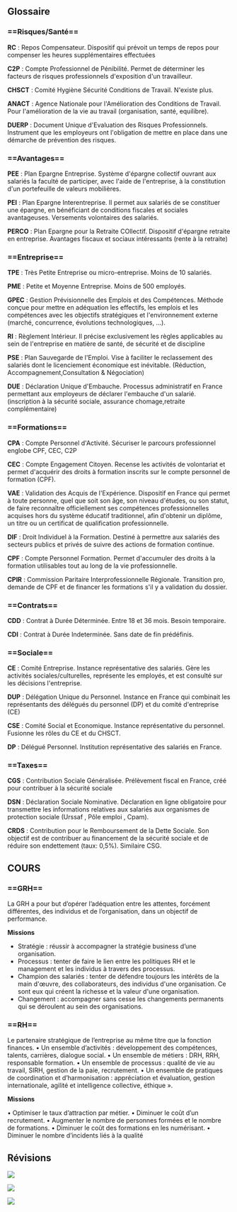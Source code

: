 
## Glossaire

### ==Risques/Santé==
**RC** : Repos Compensateur. Dispositif qui prévoit un temps de repos pour compenser les heures supplémentaires effectuées

**C2P** : Compte Professionnel de Pénibilité. Permet de déterminer les facteurs de risques professionnels d'exposition d'un travailleur.

**CHSCT** : Comité Hygiène Sécurité Conditions de Travail. N'existe plus.

**ANACT** : Agence Nationale pour l'Amélioration des Conditions de Travail. Pour l'amélioration de la vie au travail (organisation, santé, equilibre).

**DUERP** : Document Unique d'Evaluation des Risques Professionnels. Instrument que les employeurs ont l'obligation de mettre en place dans une démarche de prévention des risques.

### ==Avantages==
**PEE** : Plan Epargne Entreprise. Système d'épargne collectif ouvrant aux salariés la faculté de participer, avec l'aide de l'entreprise, à la constitution d'un portefeuille de valeurs mobilières.

**PEI** : Plan Epargne Interentreprise. Il permet aux salariés de se constituer une épargne, en bénéficiant de conditions fiscales et sociales avantageuses. Versements volontaires des salariés.

**PERCO** : Plan Epargne pour la Retraite COllectif. Dispositif d'épargne retraite en entreprise. Avantages fiscaux et sociaux intéressants (rente à la retraite)

### ==Entreprise==
**TPE** : Très Petite Entreprise ou micro-entreprise. Moins de 10 salariés.

**PME** : Petite et Moyenne Entreprise. Moins de 500 employés.

**GPEC** : Gestion Prévisionnelle des Emplois et des Compétences. Méthode conçue pour mettre en adéquation les effectifs, les emplois et les compétences avec les objectifs stratégiques et l'environnement externe (marché, concurrence, évolutions technologiques, …).

**RI** : Règlement Intérieur. Il précise exclusivement les règles applicables au sein de l'entreprise en matière de santé, de sécurité et de discipline

**PSE** : Plan Sauvegarde de l'Emploi. Vise à faciliter le reclassement des salariés dont le licenciement économique est inévitable. (Réduction, Accompagnement,Consultation & Négociation)

**DUE** : Déclaration Unique d'Embauche. Processus administratif en France permettant aux employeurs de déclarer l'embauche d'un salarié. (inscription à la sécurité sociale, assurance chomage,retraite complémentaire)

### ==Formations==
**CPA** : Compte Personnel d'Activité. Sécuriser le parcours professionnel englobe CPF, CEC, C2P

**CEC** : Compte Engagement Citoyen. Recense les activités de volontariat et  permet d'acquérir des droits à formation inscrits sur le compte personnel de formation (CPF).

**VAE** : Validation des Acquis de l'Expérience. Dispositif en France qui permet à toute personne, quel que soit son âge, son niveau d'études, ou son statut, de faire reconnaître officiellement ses compétences professionnelles acquises hors du système éducatif traditionnel, afin d'obtenir un diplôme, un titre ou un certificat de qualification professionnelle.

**DIF** : Droit Individuel à la Formation. Destiné à permettre aux salariés des secteurs publics et privés de suivre des actions de formation continue.

**CPF** : Compte Personnel Formation. Permet d'accumuler des droits à la formation utilisables tout au long de la vie professionnelle.

**CPIR** : Commission Paritaire Interprofessionnelle Régionale. Transition pro, demande de CPF et de financer les formations s'il y a validation du dossier.

### ==Contrats==
**CDD** : Contrat à Durée Déterminée. Entre 18 et 36 mois. Besoin temporaire.

**CDI** : Contrat à Durée Indeterminée. Sans date de fin prédéfinis.

### ==Sociale==
**CE** : Comité Entreprise. Instance représentative des salariés. Gère les activités sociales/culturelles, représente les employés, et est consulté sur les décisions l'entreprise.

**DUP** : Délégation Unique du Personnel. Instance en France qui combinait les représentants des délégués du personnel (DP) et du comité d'entreprise (CE) 

**CSE** : Comité Social et Economique. Instance représentative du personnel. Fusionne les rôles du CE et du CHSCT.

**DP** : Délégué Personnel. Institution représentative des salariés en France.

### ==Taxes==
**CGS** : Contribution Sociale Généralisée. Prélèvement fiscal en France, créé pour contribuer à la sécurité sociale

**DSN** : Déclaration Sociale Nominative. Déclaration en ligne obligatoire pour transmettre les informations relatives aux salariés aux organismes de protection sociale (Urssaf , Pôle emploi , Cpam).

**CRDS** : Contribution pour le Remboursement de la Dette Sociale. Son objectif est de contribuer au financement de la sécurité sociale et de réduire son endettement (taux: 0,5%). Similaire CSG.

## COURS

### ==GRH==
La GRH a pour but d’opérer l’adéquation entre les attentes, forcément différentes, des individus et de l’organisation, dans un objectif de performance.

**Missions**
- Stratégie : réussir à accompagner la stratégie business d’une organisation.
- Processus : tenter de faire le lien entre les politiques RH et le management et les individus à travers des processus.
- Champion des salariés : tenter de défendre toujours les intérêts de la main d'œuvre, des collaborateurs, des individus d'une organisation. Ce sont eux qui créent la richesse et la valeur d'une organisation.
- Changement : accompagner sans cesse les changements permanents qui se déroulent au sein des organisations.

### ==RH==

Le partenaire stratégique de l’entreprise au même titre que la fonction finances.
• Un ensemble d’activités : développement des compétences, talents, carrières, dialogue social.
• Un ensemble de métiers : DRH, RRH, responsable formation.
• Un ensemble de processus : qualité de vie au travail, SIRH, gestion de la paie, recrutement.
• Un ensemble de pratiques de coordination et d’harmonisation : appréciation et évaluation, gestion internationale, agilité et intelligence collective, éthique ».

**Missions**

• Optimiser le taux d’attraction par métier.
• Diminuer le coût d’un recrutement.
• Augmenter le nombre de personnes formées et le nombre de formations.
• Diminuer le coût des formations en les numérisant.
• Diminuer le nombre d’incidents liés à la qualité

## Révisions

![](https://note.esna.re/uploads/59a09444-7e95-4150-8fff-151c247de47f.png)

![](https://note.esna.re/uploads/8856366e-c54b-40ec-a60a-d077ea9d4fb6.png)

![](https://note.esna.re/uploads/41cc5942-2df2-4422-a8ff-8dc3d1c07e36.png)








